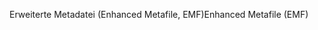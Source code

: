 <span data-ttu-id="7365c-101">Erweiterte Metadatei (Enhanced Metafile, EMF)</span><span class="sxs-lookup"><span data-stu-id="7365c-101">Enhanced Metafile (EMF)</span></span>